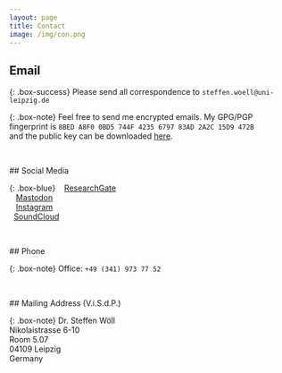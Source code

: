 ```yaml
---
layout: page
title: Contact
image: /img/con.png
---
```


## Email

{: .box-success}
Please send all correspondence to `steffen.woell@uni-leipzig.de`

{: .box-note}
Feel free to send me encrypted emails. My GPG/PGP fingerprint is `8BED A8F0 0BD5 744F 4235 6797 83AD 2A2C 15D9 472B`<br />and the public key can be downloaded [here](/dl/sw_pgp_public_key.asc).

<p>&nbsp;</p>
## Social Media

{: .box-blue}
<i class="fab fa-researchgate"></i>&nbsp;&nbsp;&nbsp;<a href="https://www.researchgate.net/profile/Steffen_Woell3">ResearchGate</a><br/>
<i class="fab fa-mastodon"></i>&nbsp;&nbsp;&nbsp;<a rel="me" href="https://mastodon.social/@SteffenWoell">Mastodon</a><br/>
<i class="fab fa-instagram"></i>&nbsp;&nbsp;&nbsp;<a href="https://www.instagram.com/streetart_leipzig/">Instagram</a><br/>
<i class="fab fa-soundcloud"></i>&nbsp;&nbsp;<a href="https://soundcloud.com/w-a_s">SoundCloud</a>

<p>&nbsp;</p>
## Phone

{: .box-note}
Office: `+49 (341) 973 77 52`

<p>&nbsp;</p>
## Mailing Address (V.i.S.d.P.)

{: .box-note}
Dr. Steffen Wöll<br/>
Nikolaistrasse 6-10<br/>
Room 5.07<br/>
04109 Leipzig<br/>
Germany

